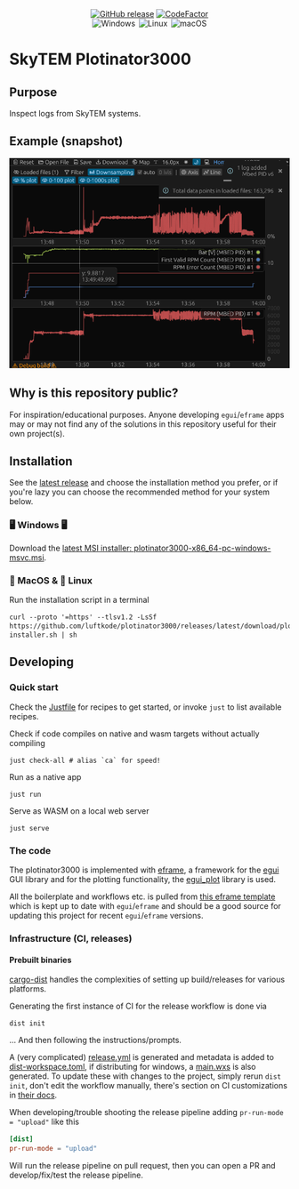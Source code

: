 <div align="center">
  <a href="https://github.com/luftkode/plotinator3000/releases" title="Latest Stable GitHub Release">
      <img src="https://img.shields.io/github/release/luftkode/plotinator3000/all.svg?style=flat&logo=github&logoColor=white&colorB=blue&label=Latest%20Release" alt="GitHub release"></a>
  <a href="https://github.com/luftkode/plotinator3000/actions/workflows/CI.yml"><img src="https://github.com/luftkode/plotinator3000/actions/workflows/CI.yml/badge.svg" alt="CodeFactor" /></a>
</div>
<div align="center">
    <img src="https://img.shields.io/badge/-Windows-6E46A2.svg?style=flat&logo=windows-11&logoColor=white" alt="Windows" title="Supported Platform: Windows">&thinsp;
    <img src="https://img.shields.io/badge/-Linux-9C2A91.svg?style=flat&logo=linux&logoColor=white" alt="Linux" title="Supported Platform: Linux">&thinsp;
    <img src="https://img.shields.io/badge/-macOS-red.svg?style=flat&logo=apple&logoColor=white" alt="macOS" title="Supported Platform: macOS">
</div>


# SkyTEM Plotinator3000

## Purpose

Inspect logs from SkyTEM systems.

## Example (snapshot)

![plotinator3000_snapshot](./tests/snapshots/dropped_mbed_pid_regular_v6.png)

## Why is this repository public?

For inspiration/educational purposes. Anyone developing `egui`/`eframe` apps may or may not find any of the solutions in this repository useful for their own project(s).

## Installation

See the [latest release](https://github.com/luftkode/plotinator3000/releases/latest) and choose the installation method you prefer, or if you're lazy you can choose the recommended method for your system below.

### 🖥️ Windows 🖥️

Download the [latest MSI installer: plotinator3000-x86_64-pc-windows-msvc.msi](https://github.com/luftkode/plotinator3000/releases/latest/download/plotinator3000-x86_64-pc-windows-msvc.msi).

### 🍎 MacOS & 🐧 Linux

Run the installation script in a terminal

```console
curl --proto '=https' --tlsv1.2 -LsSf https://github.com/luftkode/plotinator3000/releases/latest/download/plotinator3000-installer.sh | sh
```

## Developing

### Quick start

Check the [Justfile](Justfile) for recipes to get started, or invoke `just` to list available recipes.

Check if code compiles on native and wasm targets without actually compiling

```shell
just check-all # alias `ca` for speed!
```

Run as a native app

```shell
just run
```

Serve as WASM on a local web server

```shell
just serve
```

### The code

The plotinator3000 is implemented with [eframe](https://github.com/emilk/egui/tree/master/crates/eframe), a framework for the [egui](https://github.com/emilk/egui) GUI library and for the plotting functionality, the [egui_plot](https://github.com/emilk/egui_plot) library is used.

All the boilerplate and workflows etc. is pulled from [this eframe template](https://github.com/emilk/eframe_template) which is kept up to date with `egui`/`eframe` and should be a good source for updating this project for recent `egui`/`eframe` versions.

### Infrastructure (CI, releases)

#### Prebuilt binaries

[cargo-dist](https://github.com/axodotdev/cargo-dist) handles the complexities of setting up build/releases for various platforms.

Generating the first instance of CI for the release workflow is done via

```shell
dist init
```
... And then following the instructions/prompts.

A (very complicated) [release.yml](.github/workflows/release.yml) is generated and metadata is added to [dist-workspace.toml](dist-workspace.toml), if distributing for windows, a [main.wxs](wix/main.wxs) is also generated. To update these with changes to the project, simply rerun `dist init`, don't edit the workflow manually, there's section on CI customizations in [their docs](https://axodotdev.github.io/cargo-dist/).

When developing/trouble shooting the release pipeline adding `pr-run-mode = "upload"` like this

```toml
[dist]
pr-run-mode = "upload"
```

Will run the release pipeline on pull request, then you can open a PR and develop/fix/test the release pipeline.
